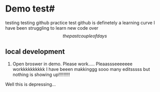 # Demo test#
testing testing
github practice test
github is definetely a learning curve
I have been struggling to learn new code over$$
 the past couple of days
$$
## local development
1. Open broswer in demo.
Please work..... 
Pleaassseeeeeee workkkkkkkkkk I have beeen makkinggg sooo many editsssss but nothing is showing up!!!!!!!!!




Well this is depressing...